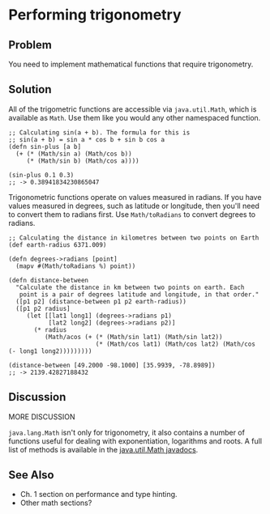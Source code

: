 # Performing trigonometry

## Problem

You need to implement mathematical functions that require
trigonometry.

## Solution

All of the trigometric functions are accessible via `java.util.Math`,
which is available as `Math`. Use them like you would any other
namespaced function.

    ;; Calculating sin(a + b). The formula for this is
    ;; sin(a + b) = sin a * cos b + sin b cos a
    (defn sin-plus [a b]
      (+ (* (Math/sin a) (Math/cos b))
         (* (Math/sin b) (Math/cos a))))
         
    (sin-plus 0.1 0.3)
    ;; -> 0.38941834230865047

Trigonometric functions operate on values measured in radians. If you
have values measured in degrees, such as latitude or longitude, then
you'll need to convert them to radians first. Use `Math/toRadians` to
convert degrees to radians.

    ;; Calculating the distance in kilometres between two points on Earth
    (def earth-radius 6371.009)

    (defn degrees->radians [point]
      (mapv #(Math/toRadians %) point))

    (defn distance-between
      "Calculate the distance in km between two points on earth. Each
       point is a pair of degrees latitude and longitude, in that order."
      ([p1 p2] (distance-between p1 p2 earth-radius))
      ([p1 p2 radius]
         (let [[lat1 long1] (degrees->radians p1)
               [lat2 long2] (degrees->radians p2)]
           (* radius
              (Math/acos (+ (* (Math/sin lat1) (Math/sin lat2))
                            (* (Math/cos lat1) (Math/cos lat2) (Math/cos (- long1 long2)))))))))

    (distance-between [49.2000 -98.1000] [35.9939, -78.8989])
    ;; -> 2139.42827188432

## Discussion

MORE DISCUSSION

`java.lang.Math` isn't only for trigonometry, it also contains a
number of functions useful for dealing with exponentiation, logarithms
and roots. A full list of methods is available in the
[java.util.Math javadocs](http://docs.oracle.com/javase/7/docs/api/java/lang/Math.html).

## See Also

* Ch. 1 section on performance and type hinting.
* Other math sections?
